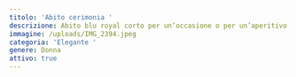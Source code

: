 ```yaml
---
titolo: 'Abito cerimonia '
descrizione: Abito blu royal corto per un’occasione o per un’aperitivo.
immagine: /uploads/IMG_2394.jpeg
categoria: 'Elegante '
genere: Donna
attivo: true
---
```



